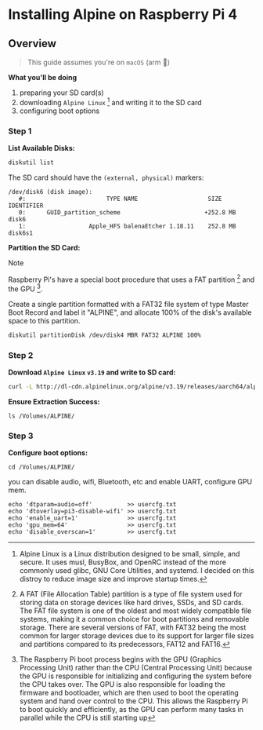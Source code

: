 # Installing Alpine on Raspberry Pi 4

## Overview

> This guide assumes you're on `macOS` (arm 🦾)

**What you'll be doing**

1. preparing your SD card(s)
2. downloading `Alpine Linux` [^1] and writing it to the SD card
3. configuring boot options


### Step 1

**List Available Disks:**

```bash
diskutil list
```
The SD card should have the `(external, physical)` markers:
```
/dev/disk6 (disk image):
   #:                       TYPE NAME                    SIZE       IDENTIFIER
   0:      GUID_partition_scheme                        +252.8 MB   disk6
   1:                  Apple_HFS ⁨balenaEtcher 1.18.11⁩    252.8 MB   disk6s1
```

**Partition the SD Card:**
> [!NOTE]
> Raspberry Pi's have a special boot procedure that uses a FAT partition [^2] and the GPU [^3].

Create a single partition formatted with a FAT32 file system of type Master Boot Record  and label it "ALPINE", and allocate 100% of the disk's available space to this partition.

```bash
diskutil partitionDisk /dev/disk4 MBR FAT32 ALPINE 100%
```

### Step 2

**Download `Alpine Linux` `v3.19` and write to SD card:**

```bash
curl -L http://dl-cdn.alpinelinux.org/alpine/v3.19/releases/aarch64/alpine-rpi-3.19.1-aarch64.tar.gz | tar -xz -C /Volumes/ALPINE/
``` 

**Ensure Extraction Success:**
```
ls /Volumes/ALPINE/
```

### Step 3

**Configure boot options:**

```
cd /Volumes/ALPINE/
```

you can disable audio, wifi, Bluetooth, etc and enable UART, configure GPU mem.
```
echo 'dtparam=audio=off'          >> usercfg.txt
echo 'dtoverlay=pi3-disable-wifi' >> usercfg.txt
echo 'enable_uart=1'              >> usercfg.txt
echo 'gpu_mem=64'                 >> usercfg.txt
echo 'disable_overscan=1'         >> usercfg.txt
```


[^1]: Alpine Linux is a Linux distribution designed to be small, simple, and secure. It uses musl, BusyBox, and OpenRC instead of the more commonly used glibc, GNU Core Utilities, and systemd. I decided on this distroy to reduce image size and improve startup times.

[^2]: A FAT (File Allocation Table) partition is a type of file system used for storing data on storage devices like hard drives, SSDs, and SD cards.
The FAT file system is one of the oldest and most widely compatible file systems, making it a common choice for boot partitions and removable storage.
There are several versions of FAT, with FAT32 being the most common for larger storage devices due to its support for larger file sizes and partitions compared to its predecessors, FAT12 and FAT16.

[^3]: The Raspberry Pi boot process begins with the GPU (Graphics Processing Unit) rather than the CPU (Central Processing Unit) because the GPU is responsible for initializing and configuring the system before the CPU takes over. The GPU is also responsible for loading the firmware and bootloader, which are then used to boot the operating system and hand over control to the CPU. This allows the Raspberry Pi to boot quickly and efficiently, as the GPU can perform many tasks in parallel while the CPU is still starting up
